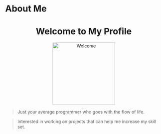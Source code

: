 # About Me

<div id="toc">
  <ul align="center">
    <summary>
      <h1> Welcome to My Profile </h1>
    </summary>
  </ul>
</div>

<p align="center">
    <img width="200" src="Welcome" alt="Welcome">
</p>

> Just your average programmer who goes with the flow of life.

> Interested in working on projects that can help me increase my skill set.
